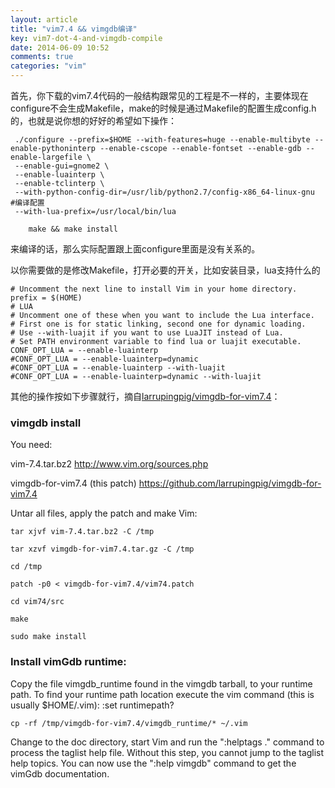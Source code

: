 ```yaml
---
layout: article
title: "vim7.4 && vimgdb编译"
key: vim7-dot-4-and-vimgdb-compile
date: 2014-06-09 10:52
comments: true
categories: "vim"
---
```

  首先，你下载的vim7.4代码的一般结构跟常见的工程是不一样的，主要体现在configure不会生成Makefile，make的时候是通过Makefile的配置生成config.h的，也就是说你想的好好的希望如下操作：

	 ./configure --prefix=$HOME --with-features=huge --enable-multibyte --enable-pythoninterp --enable-cscope --enable-fontset --enable-gdb --enable-largefile \
	 --enable-gui=gnome2 \
	 --enable-luainterp \
	 --enable-tclinterp \
	 --with-python-config-dir=/usr/lib/python2.7/config-x86_64-linux-gnu  #编译配置
	 --with-lua-prefix=/usr/local/bin/lua

	    make && make install

  来编译的话，那么实际配置跟上面configure里面是没有关系的。

  以你需要做的是修改Makefile，打开必要的开关，比如安装目录，lua支持什么的

	# Uncomment the next line to install Vim in your home directory.
	prefix = $(HOME)
	# LUA
	# Uncomment one of these when you want to include the Lua interface.
	# First one is for static linking, second one for dynamic loading.
	# Use --with-luajit if you want to use LuaJIT instead of Lua.
	# Set PATH environment variable to find lua or luajit executable.
	CONF_OPT_LUA = --enable-luainterp
	#CONF_OPT_LUA = --enable-luainterp=dynamic
	#CONF_OPT_LUA = --enable-luainterp --with-luajit
	#CONF_OPT_LUA = --enable-luainterp=dynamic --with-luajit


  其他的操作按如下步骤就行，摘自[larrupingpig/vimgdb-for-vim7.4](https://github.com/larrupingpig/vimgdb-for-vim7.4 "vimgdb")：

### vimgdb install

  You need:

  vim-7.4.tar.bz2 <http://www.vim.org/sources.php>

  vimgdb-for-vim7.4 (this patch) <https://github.com/larrupingpig/vimgdb-for-vim7.4>

  Untar all files, apply the patch and make Vim:

	tar xjvf vim-7.4.tar.bz2 -C /tmp

	tar xzvf vimgdb-for-vim7.4.tar.gz -C /tmp

	cd /tmp

	patch -p0 < vimgdb-for-vim7.4/vim74.patch

	cd vim74/src

	make

	sudo make install

### Install vimGdb runtime:

  Copy the file vimgdb_runtime found in the vimgdb tarball, to your runtime path. To find your runtime path location execute the vim command (this is usually $HOME/.vim): :set runtimepath?

	cp -rf /tmp/vimgdb-for-vim7.4/vimgdb_runtime/* ~/.vim

  Change to the doc directory, start Vim and run the ":helptags ." command to process the taglist help file. Without this step, you cannot jump to the taglist help topics. You can now use the ":help vimgdb" command to get the vimGdb documentation.
